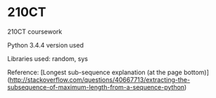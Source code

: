 # 210CT
210CT coursework

Python 3.4.4 version used

Libraries used: random, sys

Reference:
[Longest sub-sequence explanation (at the page bottom)] (http://stackoverflow.com/questions/40667713/extracting-the-subsequence-of-maximum-length-from-a-sequence-python)



